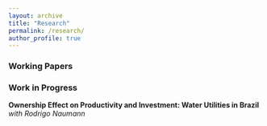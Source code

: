 ```yaml
---
layout: archive
title: "Research"
permalink: /research/
author_profile: true
---
```


### Working Papers


### Work in Progress
**Ownership Effect on Productivity and Investment: Water Utilities in Brazil** _with Rodrigo Naumann_

<!-- {% if author.googlescholar %}
  You can also find my articles on <u><a href="{{author.googlescholar}}">my Google Scholar profile</a>.</u>
{% endif %}

{% include base_path %}

{% for post in site.publications reversed %}
  {% include archive-single.html %}
{% endfor %} -->

